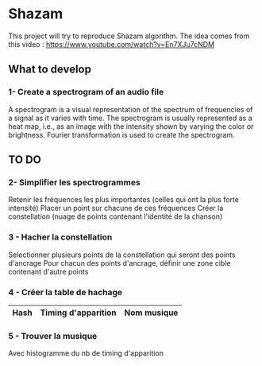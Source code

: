 # Shazam

This project will try to reproduce Shazam algorithm.
The idea comes from this video : https://www.youtube.com/watch?v=En7XJu7cNDM

## What to develop

### 1- Create a spectrogram of an audio file
A spectrogram is a visual representation of the spectrum of frequencies of a signal as it varies with time.
The spectrogram is usually represented as a heat map, i.e., as an image with the intensity shown by varying the color or brightness.
Fourier transformation is used to create the spectrogram.

## TO DO

### 2- Simplifier les spectrogrammes
Retenir les fréquences les plus importantes (celles qui ont la plus forte intensité)
Placer un point sur chacune de ces fréquences
Créer la constellation (nuage de points contenant l'identité de la chanson)

### 3 - Hacher la constellation
Selectionner plusieurs points de la constellation qui seront des points d'ancrage
Pour chacun des points d'ancrage, définir une zone cible contenant d'autre points

### 4 - Créer la table de hachage
| Hash | Timing d'apparition | Nom musique |
|------|---------------------|-------------|

### 5 - Trouver la musique
Avec histogramme du nb de timing d'apparition
